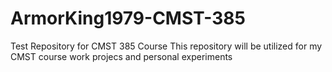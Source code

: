 # ArmorKing1979-CMST-385
Test Repository for CMST 385 Course
This repository will be utilized for my CMST course work projecs and personal experiments
